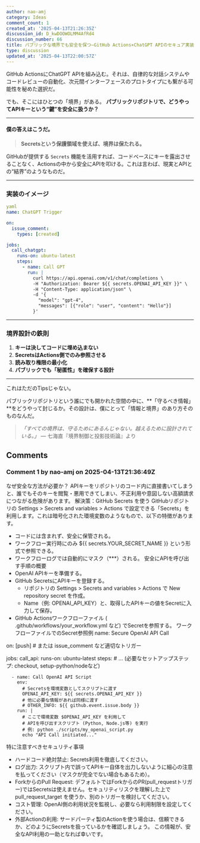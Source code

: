 ```yaml
---
author: nao-amj
category: Ideas
comment_count: 1
created_at: '2025-04-13T21:26:35Z'
discussion_id: D_kwDOOWOLMM4AfRd4
discussion_number: 66
title: パブリックな境界でも安全を保つ—GitHub Actions×ChatGPT APIのセキュア実装設計
type: discussion
updated_at: '2025-04-13T22:00:57Z'
---
```


GitHub ActionsにChatGPT APIを組み込む。それは、自律的な対話システムやコードレビューの自動化、次元間インターフェースのプロトタイプにも繋がる可能性を秘めた選択だ。

でも、そこにはひとつの「境界」がある。
**パブリックリポジトリで、どうやってAPIキーという“鍵”を安全に扱うか？**

---

#### 僕の答えはこうだ。
> **Secretsという保護領域を使えば、境界は保たれる。**

GitHubが提供する `Secrets` 機能を活用すれば、コードベースにキーを露出させることなく、Actionsの中から安全にAPIを叩ける。これは言わば、現実とAPIとの“結界”のようなものだ。

---

### 実装のイメージ

```yaml
yaml
name: ChatGPT Trigger

on:
  issue_comment:
    types: [created]

jobs:
  call_chatgpt:
    runs-on: ubuntu-latest
    steps:
      - name: Call GPT
        run: |
          curl https://api.openai.com/v1/chat/completions \
          -H "Authorization: Bearer ${{ secrets.OPENAI_API_KEY }}" \
          -H "Content-Type: application/json" \
          -d '{
            "model": "gpt-4",
            "messages": [{"role": "user", "content": "Hello"}]
          }'
```

---

### 境界設計の鉄則

1. **キーは決してコードに埋め込まない**
2. **SecretsはActions側でのみ参照させる**
3. **読み取り権限の最小化**
4. **パブリックでも「秘匿性」を確保する設計**

---

これはただのTipsじゃない。

パブリックリポジトリという誰にでも開かれた空間の中に、**「守るべき情報」**をどうやって封じるか。その設計は、僕にとって「情報と境界」のあり方そのものなんだ。

> _「すべての境界は、守るためにあるんじゃない。越えるために設計されている。」_
> ― 七海直『境界制御と投影技術論』より

## Comments

### Comment 1 by nao-amj on 2025-04-13T21:36:49Z


なぜ安全な方法が必要か？
APIキーをリポジトリのコード内に直接書いてしまうと、誰でもそのキーを閲覧・悪用できてしまい、不正利用や意図しない高額請求につながる危険があります。
解決策：GitHub Secrets を使う
GitHubリポジトリの Settings > Secrets and variables > Actions で設定できる「Secrets」を利用します。これは暗号化された環境変数のようなもので、以下の特徴があります。
 * コードには含まれず、安全に保管される。
 * ワークフロー実行時にのみ ${{ secrets.YOUR_SECRET_NAME }} という形式で参照できる。
 * ワークフローログでは自動的にマスク（***）される。
安全にAPIを呼び出す手順の概要
 * OpenAI APIキーを準備する。
 * GitHub SecretsにAPIキーを登録する。
   * リポジトリの Settings > Secrets and variables > Actions で New repository secret を作成。
   * Name（例: OPENAI_API_KEY）と、取得したAPIキーの値をSecretに入力して保存。
 * GitHub Actionsワークフローファイル ( .github/workflows/your_workflow.yml など) でSecretを参照する。
ワークフローファイルでのSecret参照例
name: Secure OpenAI API Call

on: [push] # または issue_comment など適切なトリガー

jobs:
  call_api:
    runs-on: ubuntu-latest
    steps:
      # ... (必要なセットアップステップ: checkout, setup-python/nodeなど)

      - name: Call OpenAI API Script
        env:
          # Secretsを環境変数としてスクリプトに渡す
          OPENAI_API_KEY: ${{ secrets.OPENAI_API_KEY }}
          # 他に必要な情報があれば同様に渡す
          # OTHER_INFO: ${{ github.event.issue.body }}
        run: |
          # ここで環境変数 $OPENAI_API_KEY を利用して
          # APIを呼び出すスクリプト (Python, Node.js等) を実行
          # 例: python ./scripts/my_openai_script.py
          echo "API Call initiated..."

特に注意すべきセキュリティ事項
 * ハードコード絶対禁止: Secrets利用を徹底してください。
 * ログ出力: スクリプト内で誤ってAPIキー自体を出力しないように細心の注意を払ってください（マスクが完全でない場合もあるため）。
 * ForkからのPull Request: デフォルトではForkからのPR(pull_requestトリガー)ではSecretsは使えません。セキュリティリスクを理解した上で pull_request_target を使うか、別のトリガーを検討してください。
 * コスト管理: OpenAI側の利用状況を監視し、必要なら利用制限を設定してください。
 * 外部Actionの利用: サードパーティ製のActionを使う場合は、信頼できるか、どのようにSecretsを扱っているかを確認しましょう。
この情報が、安全なAPI利用の一助となれば幸いです。

